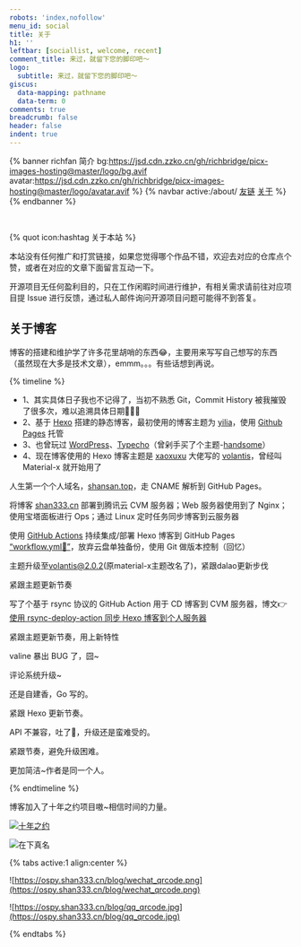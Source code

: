 ```yaml
---
robots: 'index,nofollow'
menu_id: social
title: 关于
h1: ''
leftbar: [sociallist, welcome, recent]
comment_title: 来过，就留下您的脚印吧～
logo:
  subtitle: 来过，就留下您的脚印吧～
giscus:
  data-mapping: pathname
  data-term: 0
comments: true
breadcrumb: false
header: false
indent: true
---
```


{% banner richfan 简介 bg:https://jsd.cdn.zzko.cn/gh/richbridge/picx-images-hosting@master/logo/bg.avif avatar:https://jsd.cdn.zzko.cn/gh/richbridge/picx-images-hosting@master/logo/avatar.avif %}
{% navbar active:/about/ [友链](/friends/) [关于](/about/) %}
{% endbanner %}

<br>

{% quot icon:hashtag 关于本站 %}

本站没有任何推广和打赏链接，如果您觉得哪个作品不错，欢迎去对应的仓库点个赞，或者在对应的文章下面留言互动一下。

开源项目无任何盈利目的，只在工作闲暇时间进行维护，有相关需求请前往对应项目提 Issue 进行反馈，通过私人邮件询问开源项目问题可能得不到答复。

## 关于博客

博客的搭建和维护学了许多花里胡哨的东西😂，主要用来写写自己想写的东西（虽然现在大多是技术文章），emmm。。。有些话想到再说。

{% timeline %}

<!-- node 2018-09-19 博客诞生 -->
- 1、其实具体日子我也不记得了，当初不熟悉 Git，Commit History 被我摧毁了很多次，难以追溯具体日期🤣🤦‍♂️
- 2、基于 [Hexo](https://hexo.io/zh-cn/docs/index.html) 搭建的静态博客，最初使用的博客主题为 [yilia](https://github.com/litten/hexo-theme-yilia)，使用 [Github Pages](https://help.github.com/cn#github-pages-basics) 托管
- 3、也曾玩过 [WordPress](https://wordpress.org/support/)、[Typecho](https://github.com/typecho/typecho)（曾剁手买了个主题-[handsome](https://www.ihewro.com/archives/489/)）
- 4、现在博客使用的 Hexo 博客主题是 [xaoxuxu](https://xaoxuu.com/blog/) 大佬写的 [volantis](https://github.com/volantis-x/hexo-theme-volantis/tree/4.3.1)，曾经叫 Material-x 就开始用了

<!-- node 2018-09-29 注册顶级域名 -->
人生第一个个人域名，[shansan.top](https://shansan.top)，走 CNAME 解析到 GitHub Pages。

<!-- node 2018-12-24 启用备用域名 shan333.cn -->
将博客 [shan333.cn](https://shan333.cn) 部署到腾讯云 CVM 服务器；Web 服务器使用到了 Nginx；使用宝塔面板进行 Ops；通过 Linux 定时任务同步博客到云服务器

<!-- node 2020-01-30 引入 GitHub Actions -->
使用 [GitHub Actions](https://github.com/features/actions) 持续集成/部署 Hexo 博客到 GitHub Pages [“workflow.yml🔗”](https://github.com/yeshan333/actions-for-hexo-blog/blob/main/.github/workflows/hexo-ci.yaml)，放弃云盘单独备份，使用 Git 做版本控制（回忆）

<!-- node 2020-03-11 Hexo 主题升级 -->
主题升级至[volantis@2.0.2](https://volantis.js.org/)(原material-x主题改名了)，紧跟dalao更新步伐

<!-- node 2020-04-29 volantis@2.0.2 -> volantis@2.6.5 -->
紧跟主题更新节奏

<!-- node 2021-01-18 云服务器博客同步引入 CI/CD -->
写了个基于 rsync 协议的 GitHub Action 用于 CD 博客到 CVM 服务器，博文👉[使用 rsync-deploy-action 同步 Hexo 博客到个人服务器](https://shan333.cn/2021/01/19/hexo-blog-synchronization-with-rsync/)

<!-- node 2021-03-10 volantis@2.6.5 -> volantis@4.3.1，hexo@4.0.0 -> hexo@5.4.0 -->
紧跟主题更新节奏，用上新特性

<!-- node 2021-06-25 切换评论系统 valine -> waline -->
valine 暴出 BUG 了，囧~

<!-- node 2022-05-08 waline 升级 -->
评论系统升级~

<!-- node 2022-11-05 volantis -> v5.7.6 升级, 切换自建评论系统: [artalk](https://artalk.js.org/) -->
还是自建香，Go 写的。

<!-- node 2024-02-06 hexo -> v7.0.0 升级 -->
紧跟 Hexo 更新节奏。

<!-- node 2024-03-14 volantis -> v2.6.3 升级 v2.8.3~ -->
API 不兼容，吐了🤮，升级还是蛮难受的。

<!-- node 2024-07-23 volantis -> v2.8.3 升级 v2.8.7 -->
紧跟节奏，避免升级困难。

<!-- node 2025-07-26 博客主题由 volantis 转换为 Stellar，感谢 Claude Code 帮忙迁移 -->
更加简洁~作者是同一个人。

{% endtimeline %}

博客加入了十年之约项目嗷~相信时间的力量。

[![十年之约](https://img.foreverblog.cn/logo_en_default.png)](https://www.foreverblog.cn/about.html)

![在下真名](https://s2.ax1x.com/2019/07/02/ZJ7KAO.gif)


{% tabs active:1 align:center %}

<!-- tab 加个微信吧 -->

![https://ospy.shan333.cn/blog/wechat_qrcode.png](https://ospy.shan333.cn/blog/wechat_qrcode.png)

<!-- tab 加个QQ吧 -->

![https://ospy.shan333.cn/blog/qq_qrcode.jpg](https://ospy.shan333.cn/blog/qq_qrcode.jpg)

{% endtabs %}